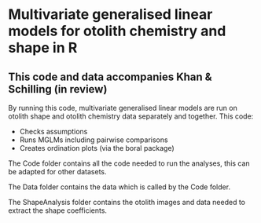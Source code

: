# Multivariate generalised linear models for otolith chemistry and shape in R

## This code and data accompanies Khan & Schilling (in review)

By running this code, multivariate generalised linear models are run on otolith shape and otolith chemistry data separately and together. 
This code:
* Checks assumptions
* Runs MGLMs including pairwise comparisons
* Creates ordination plots (via the boral package)

The Code folder contains all the code needed to run the analyses, this can be adapted for other datasets.

The Data folder contains the data which is called by the Code folder.

The ShapeAnalysis folder contains the otolith images and data needed to extract the shape coefficients.
